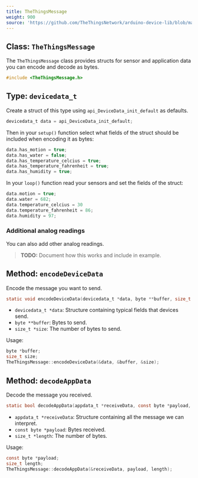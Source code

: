 ```yaml
---
title: TheThingsMessage
weight: 900
source: 'https://github.com/TheThingsNetwork/arduino-device-lib/blob/master/docs/TheThingsMessage.md'
---
```


## Class: `TheThingsMessage`
The `TheThingsMessage` class provides structs for sensor and application data you can encode and decode as bytes.

```c
#include <TheThingsMessage.h>
```

## Type: `devicedata_t`

Create a struct of this type using `api_DeviceData_init_default` as defaults.

```c
devicedata_t data = api_DeviceData_init_default;
```

Then in your `setup()` function select what fields of the struct should be included when encoding it as bytes:

```c
data.has_motion = true;
data.has_water = false;
data.has_temperature_celcius = true;
data.has_temperature_fahrenheit = true;
data.has_humidity = true;
```

In your `loop()` function read your sensors and set the fields of the struct:

```c
data.motion = true;
data.water = 682;
data.temperature_celcius = 30
data.temperature_fahrenheit = 86;
data.humidity = 97;
```

### Additional analog readings

You can also add other analog readings.

> **TODO:** Document how this works and include in example.

## Method: `encodeDeviceData`

Encode the message you want to send.

```c
static void encodeDeviceData(devicedata_t *data, byte **buffer, size_t *size);
```

- `devicedata_t *data`: Structure containing typical fields that devices send.
- `byte **buffer`: Bytes to send.
- `size_t *size`: The number of bytes to send.

Usage:

```c
byte *buffer;
size_t size;
TheThingsMessage::encodeDeviceData(&data, &buffer, &size);
```

## Method: `decodeAppData`

Decode the message you received.

```c
static bool decodeAppData(appdata_t *receiveData, const byte *payload, size_t length);
```

- `appdata_t *receiveData`: Structure containing all the message we can interpret.
- `const byte *payload`: Bytes received.
- `size_t *length`: The number of bytes.

Usage:

```c
const byte *payload;
size_t length;
TheThingsMessage::decodeAppData(&receiveData, payload, length);
```
